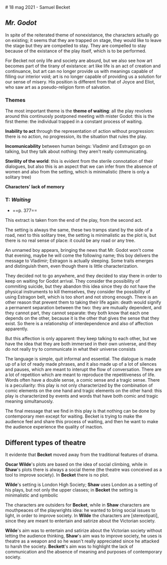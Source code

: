 # 18 mag 2021 - Samuel Becket

## *Mr. Godot*

In spite of the reiterated theme of nonexistance, the characters actually go on existing; it seems that they are trapped on stage, they would like to leave the stage but they are compelled to stay.
They are compelled to stay because of the existance of the play itself, which is to be performed. 

For Becket not only life and society are absurd, but we also see how art becomes part of the tirany of existance: art like life is an act of creation and continuance, but art can no longer provide us with meanings capable of filling our interior void; art is no longer capable of providing us a solution for our sense of misery.
His position is different from that of Joyce and Eliot, who saw art as a pseudo-religion form of salvation.

### Themes

The most important theme is the **theme of waiting**: all the play revolves around this continuosly postponed meeting with mister Godot: this is the first theme: the individual trapped in a constant process of waiting.

**Inability to act** through the representation of action without progression: there is no action, no progression, its the situation that rules the play.

**Incomunicability** between human beings: Vladimir and Estragon go on talking, but they talk about nothing: they aren't really communicating.

**Sterility of the world**: this is evident from the sterile connotation of their dialogues, but also this is an aspect that we can infer from the absence of women and also from the setting, which is minimalistic (there is only a solitary tree)

**Characters' lack of memory**

### T: *Waiting*
- ==p. 377==

This extract is taken from the end of the play, from the second act. 

The setting is always the same, these two tramps stand by the side of a road, next to this solitary tree, the setting is minimalistic as the plot is, but there is no real sense of place: it could be any road or any tree.

An unnamed boy appears, bringing the news that Mr. Godot won't come that evening, maybe he will come the following name; this boy delivers the message to Vladimir; Estragon is actually sleeping.
Some traits emerges and distinguish them, even though there is little characterization.

They decided not to go anywhere, and they decided to stay there in order to keep on waiting for Godot arrival. They consider the possibility of commiting suicide, but they abandon this idea since they do not have the physical instruments to kill themselves, they consider the possibility of using Estragon belt, which is too short and not strong enough.
There is an other reason that prevent them to taking their life again: death would signify a permanent separation between the two: they are mutually dependent, and they cannot part, they cannot separate: they both know that each one depends on the other, because it is the other that gives the sense that they exist. So there is a relationship of interdependence and also of affection apparently.

But this affection is only apparent: they keep talking to each other, but we have the idea that they are both immersed in their own universe, and they do not really try to communicate in what their universe consists

The language is simple, quit informal and essential. The dialogue is made up of a lot of ready made phrases, and it also made up of a lot of silences and pauses, which are meant to interupt the flow of conversation. There are a lot of repetition which are meant to reproduce the repetitiveness of life.
Words often have a double sense, a comic sense and a tragic sense. There is a peculiarity: this play is not only characterized by the combination of comic elements on the one hand and tragic elements on the other hand: this play is characterized by events and words that have both comic and tragic meaning simultanuosly.

The final message that we find in this play is that nothing can be done by contemporary men except for waiting. Becket is trying to make the audience feel and share this process of waiting, and then he want to make the audience experience the quality of inaction.

## Different types of theatre

It evidente that **Becket** moved away from the traditional features of drama.

**Oscar Wilde**'s plots are based on the idea of social climbing, while in **Shaw**'s plots there is always a social theme (the theatre was conceived as a tool to improve society). In **Becket** there is no plot.

**Wilde**'s setting is London High Society; **Shaw** uses London as a setting of his plays, but not only the upper classes; in **Becket** the setting is minimalistic and symbolic

The characters are outsiders for **Becket**, while in **Shaw** characters are mouthpeaces of the playwrights idea: he wanted to bring social issues to light, in order to improve society. In **Wilde** the characters are [stereotipati], since they are meant to entertain and satirize about the Victorian society.

**Wilde**'s aim was to entertain and satirize about the Victorian society without letting the audience thinking, **Shaw**'s aim was to improve society, he uses is theatre as a weapon and so he wasn't really appreciated since he attacked to harsh the society. **Beckett**'s aim was to highlight the lack of communication and the absence of meaning and purposes of contemporary society.